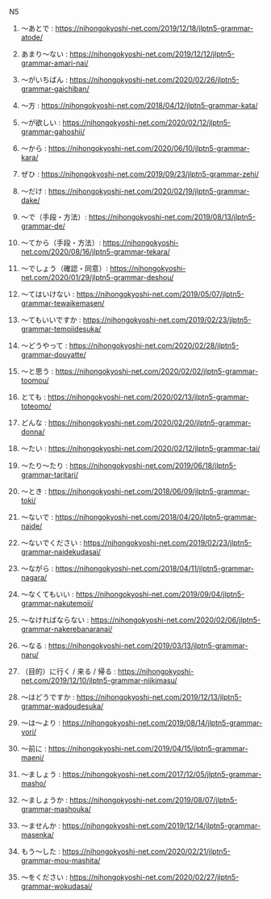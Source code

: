 
N5

1. 〜あとで : <https://nihongokyoshi-net.com/2019/12/18/jlptn5-grammar-atode/>

3. あまり〜ない : <https://nihongokyoshi-net.com/2019/12/12/jlptn5-grammar-amari-nai/>

5. 〜がいちばん : <https://nihongokyoshi-net.com/2020/02/26/jlptn5-grammar-gaichiban/>

6. 〜方 : <https://nihongokyoshi-net.com/2018/04/12/jlptn5-grammar-kata/>

7. 〜が欲しい : <https://nihongokyoshi-net.com/2020/02/12/jlptn5-grammar-gahoshii/>

8. 〜から : <https://nihongokyoshi-net.com/2020/06/10/jlptn5-grammar-kara/>

9. ぜひ : <https://nihongokyoshi-net.com/2019/09/23/jlptn5-grammar-zehi/>

10. 〜だけ : <https://nihongokyoshi-net.com/2020/02/19/jlptn5-grammar-dake/>

11. 〜で（手段・方法）: <https://nihongokyoshi-net.com/2019/08/13/jlptn5-grammar-de/>

11. 〜てから（手段・方法）: <https://nihongokyoshi-net.com/2020/08/16/jlptn5-grammar-tekara/>

12. 〜でしょう（確認・同意）: <https://nihongokyoshi-net.com/2020/01/29/jlptn5-grammar-deshou/>

13. 〜てはいけない : <https://nihongokyoshi-net.com/2019/05/07/jlptn5-grammar-tewaikemasen/>

14. 〜てもいいですか : <https://nihongokyoshi-net.com/2019/02/23/jlptn5-grammar-temoiidesuka/>

15. 〜どうやって : <https://nihongokyoshi-net.com/2020/02/28/jlptn5-grammar-douyatte/>

16. 〜と思う : <https://nihongokyoshi-net.com/2020/02/02/jlptn5-grammar-toomou/>

17. とても : <https://nihongokyoshi-net.com/2020/02/13/jlptn5-grammar-toteomo/>

18. どんな : <https://nihongokyoshi-net.com/2020/02/20/jlptn5-grammar-donna/>

19. 〜たい : <https://nihongokyoshi-net.com/2020/02/12/jlptn5-grammar-tai/>

20. 〜たり〜たり : <https://nihongokyoshi-net.com/2019/06/18/jlptn5-grammar-taritari/>

21. 〜とき : <https://nihongokyoshi-net.com/2018/06/09/jlptn5-grammar-toki/>

22. 〜ないで : <https://nihongokyoshi-net.com/2018/04/20/jlptn5-grammar-naide/>

23. 〜ないでください : <https://nihongokyoshi-net.com/2019/02/23/jlptn5-grammar-naidekudasai/>

24. 〜ながら : <https://nihongokyoshi-net.com/2018/04/11/jlptn5-grammar-nagara/>

25. 〜なくてもいい : <https://nihongokyoshi-net.com/2019/09/04/jlptn5-grammar-nakutemoii/>

26. 〜なければならない : <https://nihongokyoshi-net.com/2020/02/06/jlptn5-grammar-nakerebanaranai/>

27. 〜なる : <https://nihongokyoshi-net.com/2019/03/13/jlptn5-grammar-naru/>

28. （目的）に行く / 来る / 帰る : <https://nihongokyoshi-net.com/2019/12/10/jlptn5-grammar-niikimasu/>

29. 〜はどうですか : <https://nihongokyoshi-net.com/2019/12/13/jlptn5-grammar-wadoudesuka/>

30. 〜は〜より : <https://nihongokyoshi-net.com/2019/08/14/jlptn5-grammar-yori/>

31. 〜前に : <https://nihongokyoshi-net.com/2019/04/15/jlptn5-grammar-maeni/>

32. 〜ましょう : <https://nihongokyoshi-net.com/2017/12/05/jlptn5-grammar-masho/>

33. 〜ましょうか : <https://nihongokyoshi-net.com/2019/08/07/jlptn5-grammar-mashouka/>

34. 〜ませんか : <https://nihongokyoshi-net.com/2019/12/14/jlptn5-grammar-masenka/>

35. もう〜した : <https://nihongokyoshi-net.com/2020/02/21/jlptn5-grammar-mou-mashita/>

36. 〜をください : <https://nihongokyoshi-net.com/2020/02/27/jlptn5-grammar-wokudasai/>
